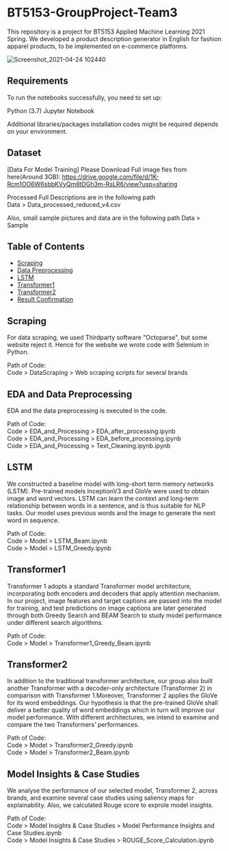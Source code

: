 # BT5153-GroupProject-Team3
This repository is a project for BT5153 Applied Machine Learning 2021 Spring. We developed a product description generator in English for fashion apparel products, to be implemented on e-commerce platforms.  

![Screenshot_2021-04-24 102440](https://user-images.githubusercontent.com/77659181/115944370-ee755680-a4e7-11eb-8fc3-9b421e01e87b.png)


## Requirements
To run the notebooks successfully, you need to set up:

Python (3.7)
Jupyter Notebook

Additional libraries/packages installation codes might be required depends on your environment.

## Dataset
[Data For Model Training]
Please Download Full image fies from here(Around 3GB): https://drive.google.com/file/d/1K-Rcm1OO6W6sbbKVyQm8tDGh3m-RsLR6/view?usp=sharing  

Processed Full Descriptions are in the following path  
Data > Data_processed_reduced_v4.csv

Also, small sample pictures and data are in the following path
Data > Sample

## Table of Contents
- [Scraping](#Scraping)
- [Data Preprocessing](#Data-Preprocessing)
- [LSTM](#LSTM)
- [Transformer1](#Transformer1)
- [Transformer2](#Transformer2)
- [Result Confirmation](#Result-Confirmation)

## Scraping
For data scraping, we used Thirdparty software "Octoparse", but some website reject it. Hence for the website we wrote code with Selenium in Python.

Path of Code:  
Code > DataScraping > Web scraping scripts for several brands

## EDA and Data Preprocessing
EDA and the data preprocessing is executed in the code.

Path of Code:  
Code > EDA_and_Processing > EDA_after_processing.ipynb  
Code > EDA_and_Processing > EDA_before_processing.ipynb  
Code > EDA_and_Processing > Text_Cleaning.ipynb.ipynb  

## LSTM
We constructed a baseline model with long-short term memory networks (LSTM). Pre-trained models InceptionV3 and GloVe were used to obtain image and word vectors. LSTM can learn the context and long-term relationship between words in a sentence, and is thus suitable for NLP tasks. Our model uses previous words and the image to generate the next word in sequence. 

Path of Code:  
Code > Model > LSTM_Beam.ipynb  
Code > Model > LSTM_Greedy.ipynb  

## Transformer1
Transformer 1 adopts a standard Transformer model architecture, incorporating both encoders and decoders that apply attention mechanism. In our project, image features and target captions are passed into the model for training, and test predictions on image captions are later generated through both Greedy Search and BEAM Search to study model performance under different search algorithms.

Path of Code:  
Code > Model > Transformer1_Greedy_Beam.ipynb  

## Transformer2
In addition to the traditional transformer architecture, our group also built another Transformer with a decoder-only architecture (Transformer 2) in comparison with Transformer 1.Moreover, Transformer 2 applies the GloVe for its word embeddings. Our hypothesis is that the pre-trained GloVe shall deliver a better quality of word embeddings which in turn will improve our model performance. With different architectures, we intend to examine and compare the two Transformers’ performances.  

Path of Code:  
Code > Model > Transformer2_Greedy.ipynb  
Code > Model > Transformer2_Beam.ipynb  

## Model Insights & Case Studies  
We analyse the performance of our selected model, Transformer 2, across brands, and examine several case studies using saliency maps for explainability. Also, we calculated Rouge score to exprole model insights.

Path of Code:  
Code > Model Insights & Case Studies > Model Performance Insights and Case Studies.ipynb  
Code > Model Insights & Case Studies > ROUGE_Score_Calculation.ipynb

